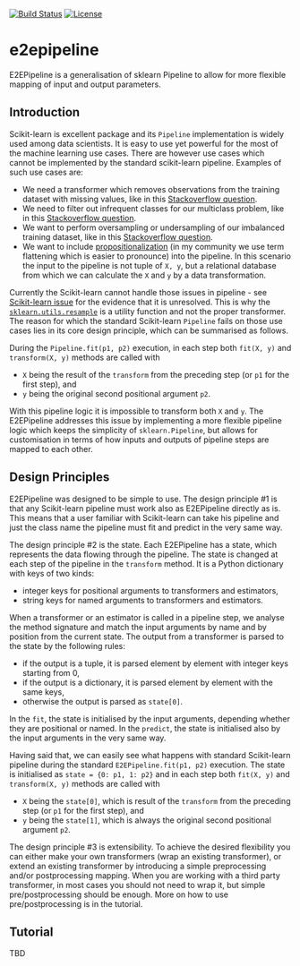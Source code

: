 [![Build Status](https://travis-ci.com/ftrojan/e2epipeline.svg?branch=master)](https://travis-ci.com/ftrojan/e2epipeline)
[![License](https://img.shields.io/badge/License-BSD%202--Clause-orange.svg)](https://opensource.org/licenses/BSD-2-Clause)

# e2epipeline
E2EPipeline is a generalisation of sklearn Pipeline to allow for more flexible mapping of input and output parameters.

## Introduction

Scikit-learn is excellent package and its `Pipeline` implementation is widely used among data scientists. It is easy to use yet powerful for the most of the machine learning use cases. There are however use cases which cannot be implemented by the standard scikit-learn pipeline. Examples of such use cases are:

- We need a transformer which removes observations from the training dataset with missing values, like in this [Stackoverflow question](https://stackoverflow.com/questions/25539311/custom-transformer-for-sklearn-pipeline-that-alters-both-x-and-y).
- We need to filter out infrequent classes for our multiclass problem, like in this [Stackoverflow question](https://stackoverflow.com/questions/55948491/scikitlearn-remove-less-frequent-categorical-classes/55949408).
- We want to perform oversampling or undersampling of our imbalanced training dataset, like in this [Stackoverflow question](https://stackoverflow.com/questions/54118076/how-to-resample-text-imbalanced-groups-in-a-pipeline).
- We want to include [propositionalization](https://link.springer.com/referenceworkentry/10.1007%2F978-0-387-30164-8_680) (in my community we use term flattening which is easier to pronounce) into the pipeline. In this scenario the input to the pipeline is not tuple of `X, y`, but a relational database from which we can calculate the `X` and `y` by a data transformation.

Currently the Scikit-learn cannot handle those issues in pipeline - see [Scikit-learn issue](https://github.com/scikit-learn/scikit-learn/issues/3855) for the evidence that it is unresolved. This is why the [`sklearn.utils.resample`](https://scikit-learn.org/stable/modules/generated/sklearn.utils.resample.html) is a utility function and not the proper transformer.
The reason for which the standard Scikit-learn `Pipeline` fails on those use cases lies in its core design principle, which can be summarised as follows.

During the `Pipeline.fit(p1, p2)` execution, in each step both `fit(X, y)` and `transform(X, y)` methods are called with 
- `X` being the result of the `transform` from the preceding step (or `p1` for the first step), and
- `y` being the original second positional argument `p2`.

With this pipeline logic it is impossible to transform both `X` and `y`.
The E2EPipeline addresses this issue by implementing a more flexible pipeline logic which keeps the simplicity of `sklearn.Pipeline`, but allows for customisation in terms of how inputs and outputs of pipeline steps are mapped to each other.

## Design Principles

E2EPipeline was designed to be simple to use. The design principle #1 is that any Scikit-learn pipeline must work also as E2EPipeline directly as is. This means that a user familiar with Scikit-learn can take his pipeline and just the class name the pipeline must fit and predict in the very same way.

The design principle #2 is the state. Each E2EPipeline has a state, which represents the data flowing through the pipeline. The state is changed at each step of the pipeline in the `transform` method. It is a Python dictionary with keys of two kinds:
- integer keys for positional arguments to transformers and estimators,
- string keys for named arguments to transformers and estimators.

When a transformer or an estimator is called in a pipeline step, we analyse the method signature and match the input arguments by name and by position from the current state. The output from a transformer is parsed to the state by the following rules:
- if the output is a tuple, it is parsed element by element with integer keys starting from 0,
- if the output is a dictionary, it is parsed element by element with the same keys,
- otherwise the output is parsed as `state[0]`.

In the `fit`, the state is initialised by the input arguments, depending whether they are positional or named. In the `predict`, the state is initialised also by the input arguments in the very same way.   

Having said that, we can easily see what happens with standard Scikit-learn pipeline during the standard `E2EPipeline.fit(p1, p2)` execution. The state is initialised as `state = {0: p1, 1: p2}` and in each step both `fit(X, y)` and `transform(X, y)` methods are called with 
- `X` being the `state[0]`, which is result of the `transform` from the preceding step (or `p1` for the first step), and
- `y` being the `state[1]`, which is always the original second positional argument `p2`.

The design principle #3 is extensibility. To achieve the desired flexibility you can either make your own transformers (wrap an existing transformer), or extend an existing transformer by introducing a simple preprocessing and/or postprocessing mapping. When you are working with a third party transformer, in most cases you should not need to wrap it, but simple pre/postprocessing should be enough. More on how to use pre/postprocessing is in the tutorial.

## Tutorial

TBD